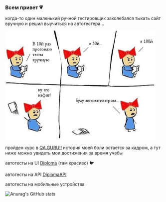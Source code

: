 ### Всем привет :heartpulse:

когда-то один маленький ручной тестировщик заколебался тыкать сайт вручную и решил выучиться на автотестера...

![](картинки-javascript-программирование-3340155.jpeg)

пройден курс в  <a target="_blank" href="https://qa.guru/">QA.GURU!!</a>  история моей боли остается за кадром, а тут ниже можно увидеть мои достижения за время учебы

автотесты на UI <a target="_blank" href="https://github.com/SashkaDikaya/Diploma/">Diploma</a> (там красиво) :bird:

автотесты на API <a target="_blank" href="https://github.com/SashkaDikaya/DiplomaAPI">DiplomaAPI</a>

автотесты на мобильные устройства 

![Anurag's GitHub stats](https://github-readme-stats.vercel.app/api?username=SashkaDikaya&show_icons=true&theme=tokyonight)



<!--
**SashkaDikaya/SashkaDikaya** is a ✨ _special_ ✨ repository because its `README.md` (this file) appears on your GitHub profile.

Here are some ideas to get you started:

- 🔭 I’m currently working on ...
- 🌱 I’m currently learning ...
- 👯 I’m looking to collaborate on ...
- 🤔 I’m looking for help with ...
- 💬 Ask me about ...
- 📫 How to reach me: ...
- 😄 Pronouns: ...
- ⚡ Fun fact: ...
-->
